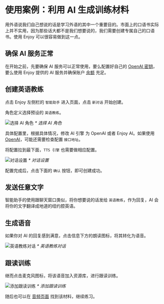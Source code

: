 # 使用案例：利用 AI 生成训练材料

用外语说我们自己想说的话是学习外语的其中一个重要目的。市面上的口语书实际上并不实用，因为那些话大都不是我们想要说的，我们需要创建专属自己的口语书。使用 Enjoy 可以很容易做到这一点。

## 确保 AI 服务正常

在开始之前，先要确保 AI 服务可以正常使用，要么配置好自己的 [OpenAI 密钥](./settings#openai-配置)，要么使用 Enjoy 提供的 AI 服务并确保账户 [余额](./settings#充值) 充足。

## 创建英语教练

点击 Enjoy 左侧栏的 `智能助手` 进入页面，点击 `新对话` 开始创建。

角色定义选择预设的 `英语教练`。

![选择 AI 角色](/images/enjoy/select-ai-role.png)
_\* 选择 AI 角色_

具体配置里，根据具体情况，修改 AI 引擎 为 OpenAI 或者 Enjoy AI。如果使用 [OpenAI](./settings#openai-配置)，可能还需要检查配置 `接口地址`。

将配置拉到最下面，`TTS 引擎` 也需要做相应配置。

![对话设置](/images/enjoy/conversation-form.png)
_\* 对话设置_

配置完成后，点击下面的 `确认` 按钮，即可创建成功。

## 发送任意文字

智能助手的使用跟聊天窗口类似，将你想要说的话发给 `英语教练`，作为回复，AI 会将你的文字翻译成地道的纽约腔英语。

## 生成语音

如果你对 AI 的回复感到满意，点击信息下方的朗读图标，将其转化为语音。

![英语教练对话](/images/enjoy/english-coach-gpt-conversation.png)
_\* 英语教练对话_

## 跟读训练

继而点击麦克风图标，将该语音加入资源库，进行跟读训练。

![添加跟读训练](/images/enjoy/conversation-add-speech-to-audio.png)
_\* 添加跟读训练_

随后也可以在 [音频页面](./audios.md) 找到该材料，继续练习。
